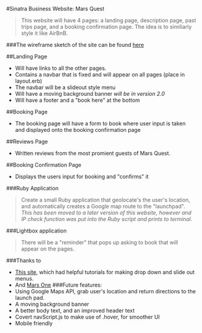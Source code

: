 #Sinatra Business Website: Mars Quest
> This website will have 4 pages: a landing page, description page, past trips page, and a booking confirmation page.
 The idea is to similiarly style it like AirBnB.

###The wireframe sketch of the site can be found [here](https://precursorapp.com/document/Sinatra-Business-Website-17592202522268)

##Landing Page

* Will have links to all the other pages.
* Contains a navbar that is fixed and will appear on all pages (place in layout.erb)
* The navbar will be a slideout style menu
* Will have a moving background banner _will be in version 2.0_
* Will have a footer and a "book here" at the bottom

##Booking Page

* The booking page will have a form to book where user input is taken and displayed onto the booking confirmation page

##Reviews Page

* Written reviews from the most promient guests of Mars Quest.

##Booking Confirmation Page

* Displays the users input for booking and "confirms" it

###Ruby Application

>Create a small Ruby application that geolocate's the user's location, and automatically creates
>a Google map route to the "launchpad". 
_This has been moved to a later version of this website, however and IP check function was put into the Ruby script and prints to terminal._

###Lightbox application
>There will be a "reminder" that pops up asking to book that will appear on the pages.

###Thanks to
* [This site](http://alijafarian.com/css-transparent-drop-down-menu/), which had helpful tutorials for making drop down and slide out menus.
* And [Mars One](http://www.mars-one.com)
###Future features:
* Using Google Maps API, grab user's location and return directions to the launch pad.
* A moving background banner
* A better body text, and an improved header text
* Covert navScript.js to make use of .hover, for smoother UI
* Mobile friendly
